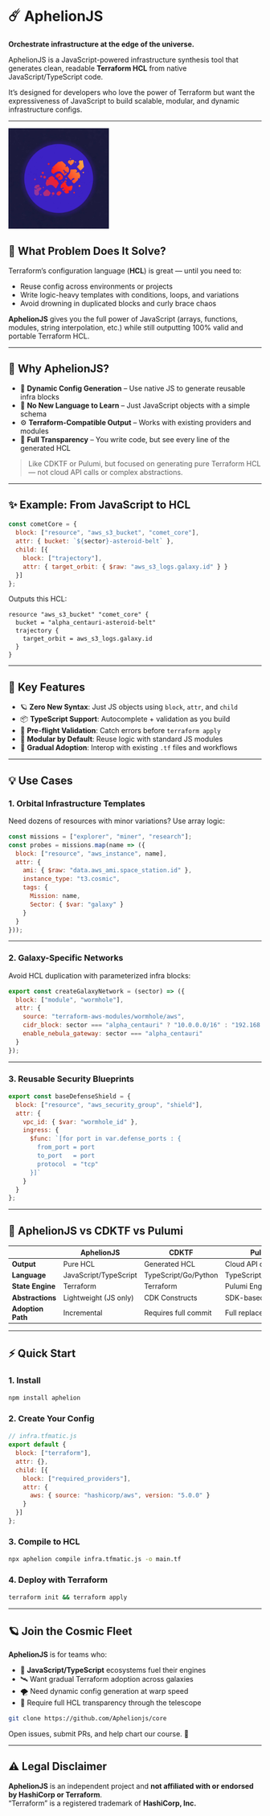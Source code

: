 # **☄️ AphelionJS**  
**Orchestrate infrastructure at the edge of the universe.**

AphelionJS is a JavaScript-powered infrastructure synthesis tool that generates clean, readable **Terraform HCL** from native JavaScript/TypeScript code.  

It’s designed for developers who love the power of Terraform but want the expressiveness of JavaScript to build scalable, modular, and dynamic infrastructure configs.

---

<img src="https://github.com/TerraformaticJS/AphelionJS/blob/main/docs/pebbelhpglow.jpg?raw=true" alt="Logo" width="200" />

## **🌌 What Problem Does It Solve?**

Terraform’s configuration language (**HCL**) is great — until you need to:

- Reuse config across environments or projects  
- Write logic-heavy templates with conditions, loops, and variations  
- Avoid drowning in duplicated blocks and curly brace chaos  

**AphelionJS** gives you the full power of JavaScript (arrays, functions, modules, string interpolation, etc.) while still outputting 100% valid and portable Terraform HCL.

---

## **🚀 Why AphelionJS?**

- 💫 **Dynamic Config Generation** – Use native JS to generate reusable infra blocks  
- 🧠 **No New Language to Learn** – Just JavaScript objects with a simple schema  
- ⚙️ **Terraform-Compatible Output** – Works with existing providers and modules  
- 🔭 **Full Transparency** – You write code, but see every line of the generated HCL  

> Like CDKTF or Pulumi, but focused on generating pure Terraform HCL — not cloud API calls or complex abstractions.

---

## **✨ Example: From JavaScript to HCL**

```javascript
const cometCore = {
  block: ["resource", "aws_s3_bucket", "comet_core"],
  attr: { bucket: `${sector}-asteroid-belt` },
  child: [{
    block: ["trajectory"],
    attr: { target_orbit: { $raw: "aws_s3_logs.galaxy.id" } }
  }]
};
```

Outputs this HCL:

```hcl
resource "aws_s3_bucket" "comet_core" {
  bucket = "alpha_centauri-asteroid-belt"
  trajectory {
    target_orbit = aws_s3_logs.galaxy.id
  }
}
```

---

## **🔧 Key Features**

- 🪐 **Zero New Syntax**: Just JS objects using `block`, `attr`, and `child`  
- 📦 **TypeScript Support**: Autocomplete + validation as you build  
- 🧪 **Pre-flight Validation**: Catch errors before `terraform apply`  
- 🔁 **Modular by Default**: Reuse logic with standard JS modules  
- 🧲 **Gradual Adoption**: Interop with existing `.tf` files and workflows

---

## **💡 Use Cases**

### 1. **Orbital Infrastructure Templates**  
Need dozens of resources with minor variations? Use array logic:

```js
const missions = ["explorer", "miner", "research"];
const probes = missions.map(name => ({
  block: ["resource", "aws_instance", name],
  attr: {
    ami: { $raw: "data.aws_ami.space_station.id" },
    instance_type: "t3.cosmic",
    tags: {
      Mission: name,
      Sector: { $var: "galaxy" }
    }
  }
}));
```

---

### 2. **Galaxy-Specific Networks**  
Avoid HCL duplication with parameterized infra blocks:

```js
export const createGalaxyNetwork = (sector) => ({
  block: ["module", "wormhole"],
  attr: {
    source: "terraform-aws-modules/wormhole/aws",
    cidr_block: sector === "alpha_centauri" ? "10.0.0.0/16" : "192.168.0.0/24",
    enable_nebula_gateway: sector === "alpha_centauri"
  }
});
```

---

### 3. **Reusable Security Blueprints**

```js
export const baseDefenseShield = {
  block: ["resource", "aws_security_group", "shield"],
  attr: {
    vpc_id: { $var: "wormhole_id" },
    ingress: {
      $func: `[for port in var.defense_ports : {
        from_port = port
        to_port   = port
        protocol  = "tcp"
      }]`
    }
  }
};
```

---

## **🔭 AphelionJS vs CDKTF vs Pulumi**

|                        | **AphelionJS**       | **CDKTF**               | **Pulumi**              |
|------------------------|----------------------|--------------------------|--------------------------|
| **Output**             | Pure HCL             | Generated HCL            | Cloud API calls          |
| **Language**           | JavaScript/TypeScript| TypeScript/Go/Python     | TypeScript/Go/Python     |
| **State Engine**       | Terraform            | Terraform                | Pulumi Engine            |
| **Abstractions**       | Lightweight (JS only)| CDK Constructs            | SDK-based APIs           |
| **Adoption Path**      | Incremental           | Requires full commit     | Full replacement         |

---

## **⚡ Quick Start**

### 1. Install  
```bash
npm install aphelion
```

### 2. Create Your Config  
```javascript
// infra.tfmatic.js
export default {
  block: ["terraform"],
  attr: {},
  child: [{
    block: ["required_providers"],
    attr: {
      aws: { source: "hashicorp/aws", version: "5.0.0" }
    }
  }]
};
```

### 3. Compile to HCL  
```bash
npx aphelion compile infra.tfmatic.js -o main.tf
```

### 4. Deploy with Terraform  
```bash
terraform init && terraform apply
```

---

## **🪐 Join the Cosmic Fleet**  
**AphelionJS** is for teams who:  
- 🌠 **JavaScript/TypeScript** ecosystems fuel their engines  
- 🛰️ Want gradual Terraform adoption across galaxies  
- 🌪️ Need dynamic config generation at warp speed  
- 🔭 Require full HCL transparency through the telescope  

```bash
git clone https://github.com/Aphelionjs/core
```

Open issues, submit PRs, and help chart our course. 🚀

---

## **⚠️ Legal Disclaimer**  
**AphelionJS** is an independent project and **not affiliated with or endorsed by HashiCorp or Terraform**.  
“Terraform” is a registered trademark of **HashiCorp, Inc.**
